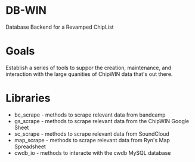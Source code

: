 # DB-WIN
Database Backend for a Revamped ChipList

# Goals
Establish a series of tools to suppor the creation, maintenance, and interaction with
the large quanities of ChipWIN data that's out there.

# Libraries
* bc_scrape - methods to scrape relevant data from bandcamp
* gs_scrape - methods to scrape relevant data from the ChipWIN Google Sheet
* sc_scrape - methods to scrape relevant data from SoundCloud
* map_scrape - methods to scrape relevant data from Ryn's Map Spreadsheet
* cwdb_io - methods to interacte with the cwdb MySQL database
 


